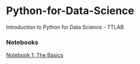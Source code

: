 # Python-for-Data-Science
Introduction to Python for Data Science - TTLAB

### Notebooks
[Notebook 1: The Basics](https://github.com/DarrenR96/Python-for-Data-Science/blob/master/1%20Introduction%20to%20Python%20for%20Data%20Science.ipynb)
